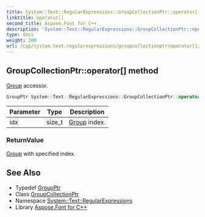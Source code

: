 ```yaml
---
title: System::Text::RegularExpressions::GroupCollectionPtr::operator[] method
linktitle: operator[]
second_title: Aspose.Font for C++
description: 'System::Text::RegularExpressions::GroupCollectionPtr::operator[] method. Group accessor in C++.'
type: docs
weight: 200
url: /cpp/system.text.regularexpressions/groupcollectionptr/operator[]/
---
```

## GroupCollectionPtr::operator[] method


[Group](../../group/) accessor.

```cpp
GroupPtr System::Text::RegularExpressions::GroupCollectionPtr::operator[](size_t idx) const
```


| Parameter | Type | Description |
| --- | --- | --- |
| idx | size_t | [Group](../../group/) index. |

### ReturnValue

[Group](../../group/) with specified index.

## See Also

* Typedef [GroupPtr](../../groupptr/)
* Class [GroupCollectionPtr](../)
* Namespace [System::Text::RegularExpressions](../../)
* Library [Aspose.Font for C++](../../../)
